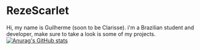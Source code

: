 # RezeScarlet
Hi, my name is Guilherme (soon to be Clarisse). i'm a Brazilian student and developer, make sure to take a look is some of my projects.
[![Anurag's GitHub stats](https://github-readme-stats.vercel.app/api?username=RezeScarlet)](https://github.com/anuraghazra/github-readme-stats)
